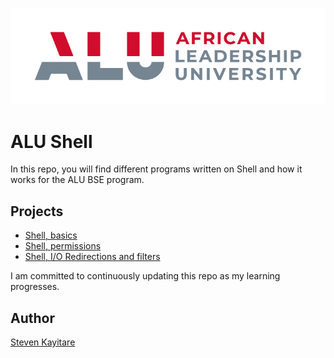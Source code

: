 ![ALU Logo](alu_logo.png)
# ALU Shell


In this repo, you will find different programs written on Shell and how it works for the ALU BSE program.

## Projects
- [Shell, basics](shell_basics/)
- [Shell, permissions](shell_permissions/)
- [Shell, I/O Redirections and filters](shell_io_redirections/)

I am committed to continuously updating this repo as my learning progresses.

## Author
[Steven Kayitare](https://www.linkedin.com/in/dumethode)

